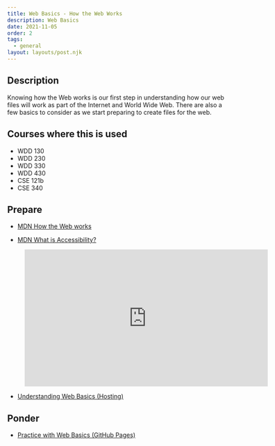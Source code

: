 ```yaml
---
title: Web Basics - How the Web Works
description: Web Basics
date: 2021-11-05
order: 2
tags:
  - general
layout: layouts/post.njk
---
```


## Description

Knowing how the Web works is our first step in understanding how our web files will work as part of the Internet and World Wide Web. There are also a few basics to consider as we start preparing to create files for the web.

## Courses where this is used

- WDD 130
- WDD 230
- WDD 330
- WDD 430
- CSE 121b
- CSE 340

## Prepare

- [MDN How the Web works](https://developer.mozilla.org/en-US/docs/Learn/Getting_started_with_the_web/How_the_Web_works)

- [MDN What is Accessibility?](https://developer.mozilla.org/en-US/docs/Learn/Accessibility/What_is_accessibility)

<figure class="video-container">

<iframe width="560" height="315" src="https://www.youtube.com/embed/HTsJbDw13tI" title="YouTube video player" frameborder="0" allow="accelerometer; autoplay; clipboard-write; encrypted-media; gyroscope; picture-in-picture" allowfullscreen></iframe>
</figure>

- [Understanding Web Basics (Hosting)](prepare1)

## Ponder

- [Practice with Web Basics (GitHub Pages)](ponder1/)
